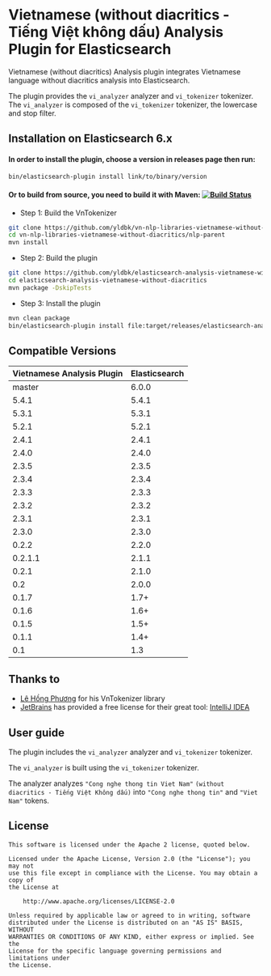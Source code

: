 Vietnamese (without diacritics - Tiếng Việt không dấu) Analysis Plugin for Elasticsearch 
========================================
Vietnamese (without diacritics) Analysis plugin integrates Vietnamese language without diacritics analysis into Elasticsearch.

The plugin provides the `vi_analyzer` analyzer and `vi_tokenizer` tokenizer. The `vi_analyzer` is composed of the `vi_tokenizer` tokenizer, the lowercase and stop filter.

## Installation on Elasticsearch 6.x

#### In order to install the plugin, choose a version in releases page then run:
```bash
bin/elasticsearch-plugin install link/to/binary/version
```
#### Or to build from source, you need to build it with Maven: [![Build Status](https://travis-ci.org/dwyl/learn-travis.svg?branch=master)](https://github.com/yldbk/elasticsearch-analysis-vietnamese-without-diacritics/tree/master/install)
* Step 1: Build the VnTokenizer
```bash
git clone https://github.com/yldbk/vn-nlp-libraries-vietnamese-without-diacritics.git
cd vn-nlp-libraries-vietnamese-without-diacritics/nlp-parent
mvn install
```
* Step 2: Build the plugin
```bash
git clone https://github.com/yldbk/elasticsearch-analysis-vietnamese-without-diacritics.git
cd elasticsearch-analysis-vietnamese-without-diacritics
mvn package -DskipTests
```
* Step 3: Install the plugin
```bash
mvn clean package
bin/elasticsearch-plugin install file:target/releases/elasticsearch-analysis-vietnamese-6.0.0.zip
```

## Compatible Versions
| Vietnamese Analysis Plugin | Elasticsearch |
| -------------------------- | ------------- |
| master                     | 6.0.0         |
| 5.4.1                      | 5.4.1         |
| 5.3.1                      | 5.3.1         |
| 5.2.1                      | 5.2.1         |
| 2.4.1                      | 2.4.1         |
| 2.4.0                      | 2.4.0         |
| 2.3.5                      | 2.3.5         |
| 2.3.4                      | 2.3.4         |
| 2.3.3                      | 2.3.3         |
| 2.3.2                      | 2.3.2         |
| 2.3.1                      | 2.3.1         |
| 2.3.0                      | 2.3.0         |
| 0.2.2                      | 2.2.0         |
| 0.2.1.1                    | 2.1.1         |
| 0.2.1                      | 2.1.0         |
| 0.2                        | 2.0.0         |
| 0.1.7                      | 1.7+          |
| 0.1.6                      | 1.6+          |
| 0.1.5                      | 1.5+          |
| 0.1.1                      | 1.4+          |
| 0.1                        | 1.3           |

## Thanks to
- [Lê Hồng Phương](http://mim.hus.vnu.edu.vn/phuonglh/) for his VnTokenizer library
- [JetBrains](https://www.jetbrains.com) has provided a free license for their great tool: [IntelliJ IDEA](https://www.jetbrains.com/idea/)

## User guide

The plugin includes the `vi_analyzer` analyzer and `vi_tokenizer` tokenizer.

The `vi_analyzer` is built using the `vi_tokenizer` tokenizer.

 The analyzer analyzes `"Cong nghe thong tin Viet Nam"` `(without diacritics - Tiếng Việt Không dấu)` into `"Cong nghe thong tin"` and `"Viet Nam"` tokens.

License
-------

    This software is licensed under the Apache 2 license, quoted below.

    Licensed under the Apache License, Version 2.0 (the "License"); you may not
    use this file except in compliance with the License. You may obtain a copy of
    the License at

        http://www.apache.org/licenses/LICENSE-2.0

    Unless required by applicable law or agreed to in writing, software
    distributed under the License is distributed on an "AS IS" BASIS, WITHOUT
    WARRANTIES OR CONDITIONS OF ANY KIND, either express or implied. See the
    License for the specific language governing permissions and limitations under
    the License.
